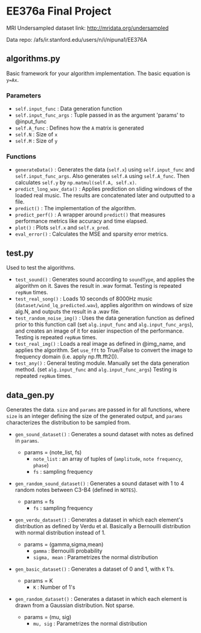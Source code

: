 # EE376a Final Project

MRI Undersampled dataset link: http://mridata.org/undersampled

Data repo: /afs/ir.stanford.edu/users/n/i/nipuna1/EE376A

## algorithms.py
Basic framework for your algorithm implementation. The basic equation is `y=Ax`.

### Parameters
  * `self.input_func` : Data generation function
  * `self.input_func_args` : Tuple passed in as the argument 'params' to @input_func
  * `self.A_func` : Defines how the `A` matrix is generated
  * `self.N` : Size of `x`
  * `self.M` : Size of `y`

### Functions
  * `generateData()` : Generates the data (`self.x`) using `self.input_func` and `self.input_func_args`. Also generates `self.A` using `self.A_func`. Then calculates `self.y` by `np.matmul(self.A, self.x)`.
  * `predict_long_wav_data()` : Applies prediction on sliding windows of the loaded real music. The results are concatenated later and outputted to a file.
  * `predict()` : The implementation of the algorithm.
  * `predict_perf()` : A wrapper around `predict()` that measures performance metrics like accuracy and time elapsed.
  * `plot()` : Plots `self.x` and `self.x_pred`.
  * `eval_error()` : Calculates the MSE and sparsity error metrics.

## test.py
Used to test the algorithms.

  * `test_sound()` : Generates sound according to `soundType`, and applies the algorithm on it. Saves the result in .wav format. Testing is repeated `repNum` times.
  * `test_real_song()` :  Loads 10 seconds of 8000Hz music (`dataset/wind_lq_predicted.wav`), applies algorithm on windows of size alg.N, and outputs the result in a .wav file. 
  * `test_random_noise_img()` : Uses the data generation function as defined prior to this function call (set `alg.input_func` and `alg.input_func_args`), and creates an image of it for easier inspection of the performance. Testing is repeated `repNum` times.
  * `test_real_img()` : Loads a real image as defined in @img_name, and applies the algorithm. Set `use_fft` to True/False to convert the image to frequency domain (i.e. apply np.fft.fft2()).
  * `test_any()` : General testing module. Manually set the data generation method. (set `alg.input_func` and `alg.input_func_args`) Testing is repeated `repNum` times.

## data_gen.py
Generates the data. `size` and `params` are passed in for all functions, where `size` is an integer defining the size of the generated output, and `params` characterizes the distribution to be sampled from.

  * `gen_sound_dataset()` : Generates a sound dataset with notes as defined in `params`.
    * params = (note_list, fs)
      * `note_list` : an array of tuples of (`amplitude`, `note frequency`, `phase`)
      * `fs` : sampling frequency

  * `gen_random_sound_dataset()` : Generates a sound dataset with 1 to 4 random notes between C3-B4 (defined in `NOTES`). 
    * params = fs
      * `fs` : sampling frequency

  * `gen_verdu_dataset()` : Generates a dataset in which each element's distribution as defined by Verdu et al. Basically a Bernouilli distribution with normal distribution instead of 1. 
    * params = (gamma,sigma,mean)
      * `gamma` : Bernouilli probability 
      * `sigma, mean` : Parametrizes the normal distribution
 
  * `gen_basic_dataset()` : Generates a dataset of 0 and 1, with `K` 1's. 
    * params = K
      * `K` : Number of 1's 
 
  * `gen_random_dataset()` : Generates a dataset in which each element is drawn from a Gaussian distribution. Not sparse. 
    * params = (mu, sig)
      * `mu, sig` : Parametrizes the normal distribution